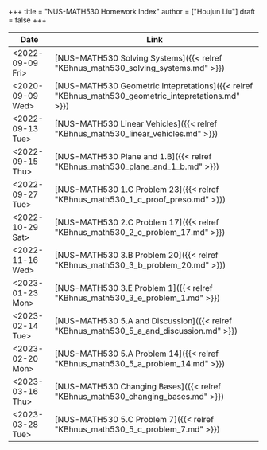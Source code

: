 +++
title = "NUS-MATH530 Homework Index"
author = ["Houjun Liu"]
draft = false
+++

| Date                                                                                         | Link                                                                                                |
|----------------------------------------------------------------------------------------------|-----------------------------------------------------------------------------------------------------|
| <span class="timestamp-wrapper"><span class="timestamp">&lt;2022-09-09 Fri&gt;</span></span> | [NUS-MATH530 Solving Systems]({{< relref "KBhnus_math530_solving_systems.md" >}})                   |
| <span class="timestamp-wrapper"><span class="timestamp">&lt;2020-09-09 Wed&gt;</span></span> | [NUS-MATH530 Geometric Intepretations]({{< relref "KBhnus_math530_geometric_intepretations.md" >}}) |
| <span class="timestamp-wrapper"><span class="timestamp">&lt;2022-09-13 Tue&gt;</span></span> | [NUS-MATH530 Linear Vehicles]({{< relref "KBhnus_math530_linear_vehicles.md" >}})                   |
| <span class="timestamp-wrapper"><span class="timestamp">&lt;2022-09-15 Thu&gt;</span></span> | [NUS-MATH530 Plane and 1.B]({{< relref "KBhnus_math530_plane_and_1_b.md" >}})                       |
| <span class="timestamp-wrapper"><span class="timestamp">&lt;2022-09-27 Tue&gt;</span></span> | [NUS-MATH530 1.C Problem 23]({{< relref "KBhnus_math530_1_c_proof_preso.md" >}})                    |
| <span class="timestamp-wrapper"><span class="timestamp">&lt;2022-10-29 Sat&gt;</span></span> | [NUS-MATH530 2.C Problem 17]({{< relref "KBhnus_math530_2_c_problem_17.md" >}})                     |
| <span class="timestamp-wrapper"><span class="timestamp">&lt;2022-11-16 Wed&gt;</span></span> | [NUS-MATH530 3.B Problem 20]({{< relref "KBhnus_math530_3_b_problem_20.md" >}})                     |
| <span class="timestamp-wrapper"><span class="timestamp">&lt;2023-01-23 Mon&gt;</span></span> | [NUS-MATH530 3.E Problem 1]({{< relref "KBhnus_math530_3_e_problem_1.md" >}})                       |
| <span class="timestamp-wrapper"><span class="timestamp">&lt;2023-02-14 Tue&gt;</span></span> | [NUS-MATH530 5.A and Discussion]({{< relref "KBhnus_math530_5_a_and_discussion.md" >}})             |
| <span class="timestamp-wrapper"><span class="timestamp">&lt;2023-02-20 Mon&gt;</span></span> | [NUS-MATH530 5.A Problem 14]({{< relref "KBhnus_math530_5_a_problem_14.md" >}})                     |
| <span class="timestamp-wrapper"><span class="timestamp">&lt;2023-03-16 Thu&gt;</span></span> | [NUS-MATH530 Changing Bases]({{< relref "KBhnus_math530_changing_bases.md" >}})                     |
| <span class="timestamp-wrapper"><span class="timestamp">&lt;2023-03-28 Tue&gt;</span></span> | [NUS-MATH530 5.C Problem 7]({{< relref "KBhnus_math530_5_c_problem_7.md" >}})                       |
